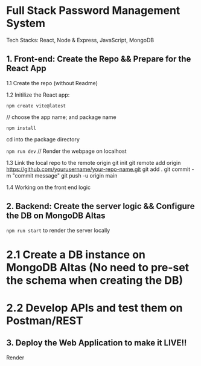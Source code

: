 # Full Stack Password Management System
Tech Stacks: React, Node & Express, JavaScript, MongoDB

## 1. Front-end: Create the Repo && Prepare for the React App

1.1 Create the repo (without Readme)

1.2 Initilize the React app:

`npm create vite@latest` 

// choose the app name; and package name

`npm install`

cd into the package directory

`npm run dev`  // Render the webpage on localhost

1.3 Link the local repo to the remote origin
git init
git remote add origin https://github.com/yourusername/your-repo-name.git
git add .
git commit -m "commit message"
git push -u origin main

1.4 Working on the front end logic

## 2. Backend: Create the server logic && Configure the DB on MongoDB Altas
`npm run start` to render the server locally

# 2.1 Create a DB instance on MongoDB Altas (No need to pre-set the schema when creating the DB)

# 2.2 Develop APIs and test them on Postman/REST


## 3. Deploy the Web Application to make it LIVE!! 
Render
